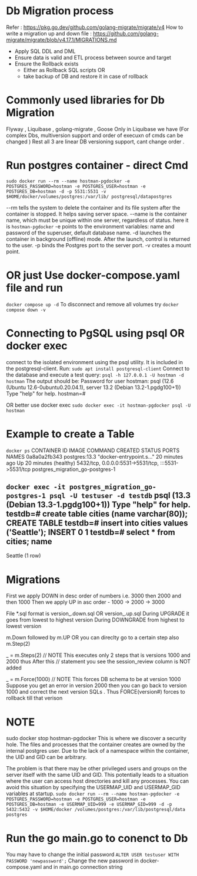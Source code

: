 # Db Migration process
Refer : https://pkg.go.dev/github.com/golang-migrate/migrate/v4
How to write a migration up and down file : https://github.com/golang-migrate/migrate/blob/v4.17.1/MIGRATIONS.md 

- Apply SQL DDL and DML 
- Ensure data is valid and ETL process between source and target
- Ensure the Rollback exists  
    - Either as Rollback SQL scripts OR
    - take backup of DB and restore it in case of rollback

# Commonly used libraries for Db Migration
Flyway , Liquibase , golang-migrate , Goose
Only in  Liquibase we have (For complex Dbs, multiversion support and order of execuxn of cmds can be changed )
Rest all 3 are linear DB versioning support, cant change order .

# Run postgres container - direct Cmd
```sudo docker run --rm --name hostman-pgdocker -e POSTGRES_PASSWORD=hostman -e POSTGRES_USER=hostman -e POSTGRES_DB=hostman -d -p 5531:5531 -v $HOME/docker/volumes/postgres:/var/lib/ postgresql/datapostgres```

--rm tells the system to delete the container and its file system after the container is stopped. It helps saving server space.
--name is the container name, which must be unique within one server, regardless of status. here it is ```hostman-pgdocker```
-e points to the environment variables: name and password of the superuser, default database name.
-d launches the container in background (offline) mode. After the launch, control is returned to the user.
-p binds the Postgres port to the server port.
-v creates a mount point.

# OR just Use docker-compose.yaml file and run
``docker compose up -d``
To disconnect and remove all volumes try 
``docker compose down -v``

# Connecting to PgSQL using psql OR docker exec

connect to the isolated environment using the psql utility. It is included in the postgresql-client. Run:
``sudo apt install postgresql-client``
Connect to the database and execute a test query:
``psql -h 127.0.0.1 -U hostman -d hostman``
The output should be:
Password for user hostman:
psql (12.6 (Ubuntu 12.6-0ubuntu0.20.04.1), server 13.2 (Debian 13.2-1.pgdg100+1))
Type "help" for help.
hostman=#

OR better use docker exec 
```sudo docker exec -it hostman-pgdocker psql -U hostman```

# Example to create a Table
``docker ps`` 
CONTAINER ID   IMAGE           COMMAND                  CREATED          STATUS                    PORTS                                                 NAMES
0a8a0a2fb343   postgres:13.3   "docker-entrypoint.s…"   20 minutes ago   Up 20 minutes (healthy)   5432/tcp, 0.0.0.0:5531->5531/tcp, :::5531->5531/tcp   postgres_migration_go-postgres-1

``docker exec -it postgres_migration_go-postgres-1 psql -U testuser -d testdb``
psql (13.3 (Debian 13.3-1.pgdg100+1))
Type "help" for help.
testdb=# create table cities (name varchar(80));
CREATE TABLE
testdb=# insert into cities values ('Seattle');
INSERT 0 1
testdb=# select * from cities;
  name   
---------
 Seattle
(1 row)


# Migrations
First we apply DOWN in desc order of numbers i.e. 3000 then 2000 and then 1000
Then we apply UP in asc order - 1000 -> 2000 -> 3000

File *.sql format is version_<description>.down.sql  OR version_<description>.up.sql
During UPGRADE it goes from lowest to highest version 
During DOWNGRADE from highest to lowest version

m.Down followed by m.UP
OR you can direclty go to a certain step also m.Step(2)

_ = m.Steps(2) // NOTE This executes only 2 steps that is versions 1000 and 2000 thus After this
	// statement you see the session_review column is NOT added

_ = m.Force(1000) // NOTE This forces DB schema to be at version 1000
Suppose you get an error in version 2000 then you can go back to version 1000 and correct the next version SQLs . Thus FORCE(version#) forces to rollback till that verison

# NOTE
sudo docker stop hostman-pgdocker
This is where we discover a security hole. The files and processes that the container creates are owned by the internal postgres user. Due to the lack of a namespace within the container, the UID and GID can be arbitrary.

The problem is that there may be other privileged users and groups on the server itself with the same UID and GID. This potentially leads to a situation where the user can access host directories and kill any processes. You can avoid this situation by specifying the USERMAP_UID and USERMAP_GID variables at startup.
```sudo docker run --rm --name hostman-pgdocker -e POSTGRES_PASSWORD=hostman -e POSTGRES_USER=hostman -e POSTGRES_DB=hostman -e USERMAP_UID=999 -e USERMAP_GID=999 -d -p 5432:5432 -v $HOME/docker /volumes/postgres:/var/lib/postgresql/data postgres```


# Run the go main.go to conenct to Db
You may have to change the initial password 
``ALTER USER testuser WITH PASSWORD 'newpassword';``
Change the new password in docker-compose.yaml and in main.go connection string
